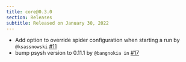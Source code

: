 ```yaml
---
title: core@0.3.0
section: Releases
subtitle: Released on January 30, 2022
---
```


* Add option to override spider configuration when starting a run by `@ksassnowski` [#11](https://github.com/roach-php/core/pull/11)
* bump psysh version to 0.11.1 by `@bangnokia in` [#17](https://github.com/roach-php/core/pull/17)